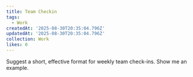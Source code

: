 ```yaml
---
title: Team Checkin
tags:
  - Work
createdAt: '2025-08-30T20:35:04.796Z'
updatedAt: '2025-08-30T20:35:04.796Z'
collection: Work
likes: 0
---
```

Suggest a short, effective format for weekly team check-ins. Show me an example.

